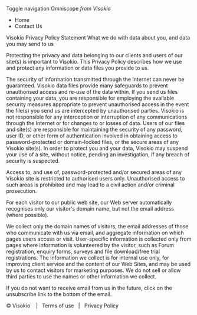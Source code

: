 Toggle navigation Omniscope _from Visokio_

*   Home
*   Contact Us

Visokio Privacy Policy Statement What we do with data about you, and data you may send to us

Protecting the privacy and data belonging to our clients and users of our site(s) is important to Visokio. This Privacy Policy describes how we use and protect any information or data files you provide to us.

The security of information transmitted through the Internet can never be guaranteed. Visokio data files provide many safeguards to prevent unauthorised access and re-use of the data within. If you send us files containing your data, you are responsible for employing the available security measures appropriate to prevent unauthorised access in the event the file(s) you send us are intercepted by unauthorised parties. Visokio is not responsible for any interception or interruption of any communications through the Internet or for changes to or losses of data. Users of our files and site(s) are responsible for maintaining the security of any password, user ID, or other form of authentication involved in obtaining access to password-protected or domain-locked files, or the secure areas of any Visokio site(s). In order to protect you and your data, Visokio may suspend your use of a site, without notice, pending an investigation, if any breach of security is suspected.

Access to, and use of, password-protected and/or secured areas of any Visokio site is restricted to authorised users only. Unauthorised access to such areas is prohibited and may lead to a civil action and/or criminal prosecution.

For each visitor to our public web site, our Web server automatically recognises only our visitor's domain name, but not the email address (where possible).

We collect only the domain names of visitors, the email addresses of those who communicate with us via email, and aggregate information on which pages users access or visit. User-specific information is collected only from pages where information is volunteered by the visitor, such as Forum registration, enquiry forms, surveys and file download/free trial registrations. The information we collect is for internal use only, for improving client service and the content of our Web Sites, and may be used by us to contact visitors for marketing purposes. We do not sell or allow third parties to use the names or other information we collect.

If you do not want to receive email from us in the future, click on the unsubscribe link to the bottom of the email.

© Visokio    |   Terms of use   |   Privacy Policy